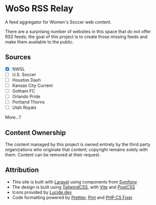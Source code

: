 # WoSo RSS Relay

A feed aggregator for Women's Soccer web content.

There are a surprising number of websites in this space that do not offer RSS feeds; the goal of this project is to create those missing feeds and make them available to the public.

## Sources
- [x] NWSL
- [ ] U.S. Soccer
- [ ] Houston Dash
- [ ] Kansas City Current
- [ ] Gotham FC
- [ ] Orlando Pride
- [ ] Portland Thorns
- [ ] Utah Royals

More...?

## Content Ownership

The content managed by this project is owned entirely by the third party organizations who originate that content; copyright remains solely with them. Content can be removed at their request.

## Attribution

- This site is built with [Laravel](https://laravel.com/) using components from [Symfony](https://symfony.com/)
- The design is built using [TailwindCSS](https://tailwindcss.com), with [Vite](https://vite.dev/) and [PostCSS](https://postcss.org/)
- Icons provided by [Lucide.dev](https://lucide.dev/)
- Code formatting powered by [Prettier](https://prettier.io/), [Pint](https://laravel.com/docs/11.x/pint) and [PHP CS Fixer](https://github.com/PHP-CS-Fixer/PHP-CS-Fixer)
